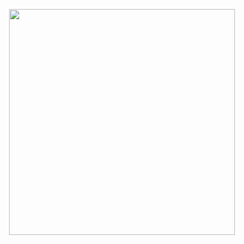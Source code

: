 <p align="center"><a href="https://pasco.dev target="_blank"><img src="https://pasco.dev/landing/images/PASCOlogo.png" width="400"></a></p>
